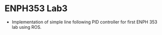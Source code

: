 # ENPH353 Lab3
- Implementation of simple line following PID controller for first ENPH 353 lab using ROS.
